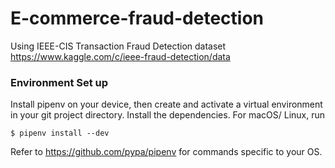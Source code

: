 # E-commerce-fraud-detection

Using IEEE-CIS Transaction Fraud Detection dataset
https://www.kaggle.com/c/ieee-fraud-detection/data

### Environment Set up
Install pipenv on your device, then create and activate a virtual environment in your git project directory. Install the dependencies.
For macOS/ Linux, run
```
$ pipenv install --dev
```
Refer to https://github.com/pypa/pipenv for commands specific to your OS.
